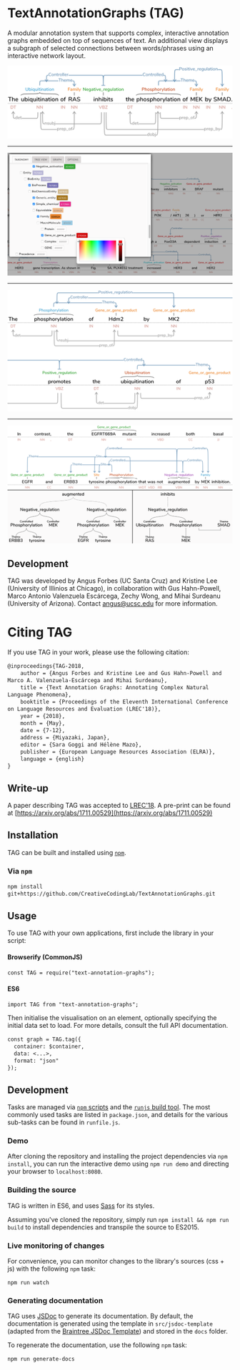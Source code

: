 # TextAnnotationGraphs (TAG)
A modular annotation system that supports complex, interactive annotation graphs embedded on top of sequences of text. An additional view displays a subgraph of selected connections between words/phrases using an interactive network layout.

![TAG](figs/OneRow.png)

---

![TAG](figs/taxonomyColors.png)

---

![TAG](figs/TwoRows.png)

---

![TAG](figs/trees.png)


## Development
TAG was developed by Angus Forbes (UC Santa Cruz) and Kristine Lee (University of Illinios at Chicago), in collaboration with Gus Hahn-Powell, Marco Antonio Valenzuela Escárcega, Zechy Wong, and Mihai Surdeanu (University of Arizona). Contact angus@ucsc.edu for more information.

# Citing TAG

If you use TAG in your work, please use the following citation:

```
@inproceedings{TAG-2018,
    author = {Angus Forbes and Kristine Lee and Gus Hahn-Powell and Marco A. Valenzuela-Escárcega and Mihai Surdeanu},
    title = {Text Annotation Graphs: Annotating Complex Natural Language Phenomena},
    booktitle = {Proceedings of the Eleventh International Conference on Language Resources and Evaluation (LREC'18)},
    year = {2018},
    month = {May},
    date = {7-12},
    address = {Miyazaki, Japan},
    editor = {Sara Goggi and Hélène Mazo},
    publisher = {European Language Resources Association (ELRA)},
    language = {english}
}
```

## Write-up
A paper describing TAG was accepted to [LREC'18](http://lrec2018.lrec-conf.org/en/conference-programme/accepted-papers/). A pre-print can be found at [https://arxiv.org/abs/1711.00529](https://arxiv.org/abs/1711.00529)

## Installation

TAG can be built and installed using [`npm`](https://docs.npmjs.com/getting-started/installing-node).

### Via `npm`

```
npm install git+https://github.com/CreativeCodingLab/TextAnnotationGraphs.git
```

## Usage

To use TAG with your own applications, first include the library in your script:

#### Browserify (CommonJS)

```
const TAG = require("text-annotation-graphs");
```

#### ES6

```
import TAG from "text-annotation-graphs";
```

Then initialise the visualisation on an element, optionally specifying the initial data set to load.  For more details, consult the full API documentation.

```
const graph = TAG.tag({
  container: $container,
  data: <...>,
  format: "json"
});
```

## Development

Tasks are managed via [`npm` scripts](https://docs.npmjs.com/misc/scripts) and the [`runjs` build tool](https://github.com/pawelgalazka/runjs).  The most commonly used tasks are listed in `package.json`, and details for the various sub-tasks can be found in `runfile.js`.

### Demo

After cloning the repository and installing the project dependencies via `npm install`, you can run the interactive demo using `npm run demo` and directing your browser to `localhost:8080`.

### Building the source

TAG is written in ES6, and uses [Sass](https://sass-lang.com/) for its styles.

Assuming you've cloned the repository, simply run `npm install && npm run build` to install dependencies and transpile the source to ES2015.

### Live monitoring of changes

For convenience, you can monitor changes to the library's sources (css + js) with the following `npm` task: 

```
npm run watch
```

### Generating documentation

TAG uses [JSDoc](http://usejsdoc.org/) to generate its documentation. By default, the documentation is generated using the template in `src/jsdoc-template` (adapted from the [Braintree JSDoc Template](https://github.com/braintree/jsdoc-template)) and stored in the `docs` folder.

To regenerate the documentation, use the following `npm` task:

```
npm run generate-docs
``` 